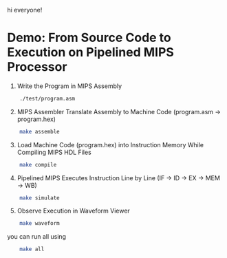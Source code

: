 hi everyone!

# Demo: From Source Code to Execution on Pipelined MIPS Processor 

1. Write the Program in MIPS Assembly
```bash
    ./test/program.asm
```

2. MIPS Assembler Translate Assembly to Machine Code (program.asm -> program.hex)
```bash
    make assemble
```

3. Load Machine Code (program.hex) into Instruction Memory While Compiling MIPS HDL Files 
```bash
    make compile
```

4. Pipelined MIPS Executes Instruction Line by Line (IF -> ID -> EX -> MEM -> WB) 
```bash
    make simulate
```

5. Observe Execution in Waveform Viewer 
```bash
    make waveform
```

you can run all using
```bash
    make all
```


